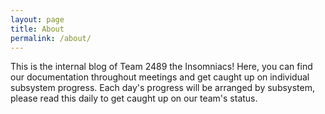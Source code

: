 ```yaml
---
layout: page
title: About
permalink: /about/
---
```


This is the internal blog of Team 2489 the Insomniacs! Here, you can find our documentation throughout meetings and get caught up on individual subsystem progress. Each day's progress will be arranged by subsystem, please read this daily to get caught up on our team's status. 
